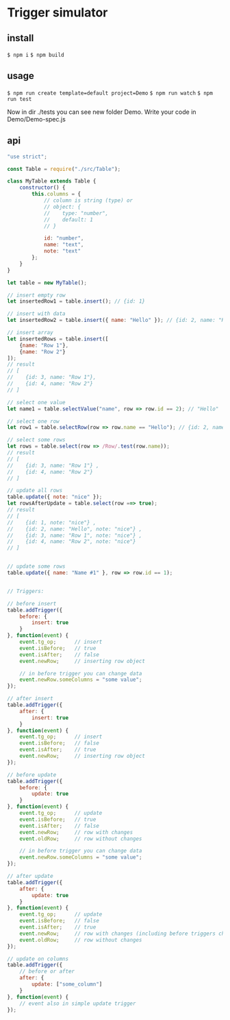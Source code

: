 # Trigger simulator

## install
```$ npm i```
```$ npm build```

## usage
```$ npm run create template=default project=Demo```
```$ npm run watch```
```$ npm run test```

Now in dir ./tests you can see new folder Demo.
Write your code in Demo/Demo-spec.js

## api
```js
"use strict";

const Table = require("./src/Table");

class MyTable extends Table {
    constructor() {
        this.columns = {
            // column is string (type) or
            // object: {
            //    type: "number",
            //    default: 1
            // }

            id: "number",
            name: "text",
            note: "text"
        };
    }
}

let table = new MyTable();

// insert empty row
let insertedRow1 = table.insert(); // {id: 1}

// insert with data
let insertedRow2 = table.insert({ name: "Hello" }); // {id: 2, name: "Hello"}

// insert array
let insertedRows = table.insert([
    {name: "Row 1"},
    {name: "Row 2"}
]);
// result
// [
//    {id: 3, name: "Row 1"},
//    {id: 4, name: "Row 2"}
// ]

// select one value
let name1 = table.selectValue("name", row => row.id == 2); // "Hello"

// select one row
let row1 = table.selectRow(row => row.name == "Hello"); // {id: 2, name: "Hello"}

// select some rows
let rows = table.select(row => /Row/.test(row.name));
// result
// [
//    {id: 3, name: "Row 1"} ,
//    {id: 4, name: "Row 2"}
// ]

// update all rows
table.update({ note: "nice" });
let rowsAfterUpdate = table.select(row ==> true);
// result
// [
//    {id: 1, note: "nice"} ,
//    {id: 2, name: "Hello", note: "nice"} ,
//    {id: 3, name: "Row 1", note: "nice"} ,
//    {id: 4, name: "Row 2", note: "nice"}
// ]


// update some rows
table.update({ name: "Name #1" }, row => row.id == 1);


// Triggers:

// before insert
table.addTrigger({
    before: {
        insert: true
    }
}, function(event) {
    event.tg_op;      // insert
    event.isBefore;   // true
    event.isAfter;    // false
    event.newRow;     // inserting row object

    // in before trigger you can change data
    event.newRow.someColumns = "some value";
});

// after insert
table.addTrigger({
    after: {
        insert: true
    }
}, function(event) {
    event.tg_op;      // insert
    event.isBefore;   // false
    event.isAfter;    // true
    event.newRow;     // inserting row object
});

// before update
table.addTrigger({
    before: {
        update: true
    }
}, function(event) {
    event.tg_op;      // update
    event.isBefore;   // true
    event.isAfter;    // false
    event.newRow;     // row with changes
    event.oldRow;     // row without changes

    // in before trigger you can change data
    event.newRow.someColumns = "some value";
});

// after update
table.addTrigger({
    after: {
        update: true
    }
}, function(event) {
    event.tg_op;      // update
    event.isBefore;   // false
    event.isAfter;    // true
    event.newRow;     // row with changes (including before triggers changes)
    event.oldRow;     // row without changes
});

// update on columns
table.addTrigger({
    // before or after
    after: {
        update: ["some_column"]
    }
}, function(event) {
    // event also in simple update trigger
});

```

